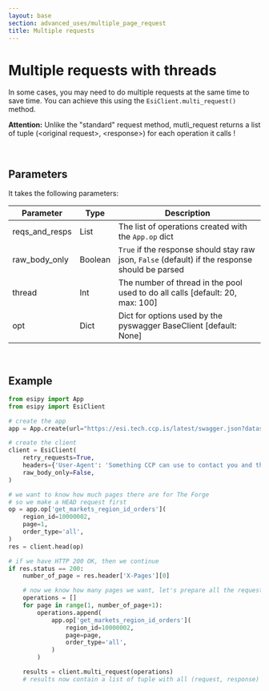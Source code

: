 ```yaml
---
layout: base
section: advanced_uses/multiple_page_request
title: Multiple requests
---
```

# Multiple requests with threads

In some cases, you may need to do multiple requests at the same time to save time. You can achieve this using the `EsiClient.multi_request()` method.

<div class="alert alert-dismissible alert-danger">
    <strong>Attention:</strong> Unlike the "standard" request method, mutli_request returns a list of tuple (&lt;original request&gt;, &lt;response&gt;) for each operation it calls !
</div>

&nbsp;

## Parameters

It takes the following parameters:

Parameter | Type | Description
--- | --- | ---
reqs_and_resps | List | The list of operations created with the `App.op` dict
raw_body_only | Boolean | `True` if the response should stay raw json, `False` (default) if the response should be parsed
thread | Int | The number of thread in the pool used to do all calls [default: 20, max: 100]
opt | Dict | Dict for options used by the pyswagger BaseClient [default: None]

&nbsp;

## Example

```python
from esipy import App
from esipy import EsiClient

# create the app
app = App.create(url="https://esi.tech.ccp.is/latest/swagger.json?datasource=tranquility")

# create the client
client = EsiClient(
    retry_requests=True, 
    headers={'User-Agent': 'Something CCP can use to contact you and that define your app'},
    raw_body_only=False,
)

# we want to know how much pages there are for The Forge
# so we make a HEAD request first
op = app.op['get_markets_region_id_orders'](
    region_id=10000002,
    page=1,
    order_type='all',
)
res = client.head(op)

# if we have HTTP 200 OK, then we continue
if res.status == 200:
    number_of_page = res.header['X-Pages'][0]

    # now we know how many pages we want, let's prepare all the requests
    operations = []
    for page in range(1, number_of_page+1):
        operations.append(
            app.op['get_markets_region_id_orders'](
                region_id=10000002,
                page=page,
                order_type='all',
            )
        )

    results = client.multi_request(operations)
    # results now contain a list of tuple with all (request, response) it called
```
